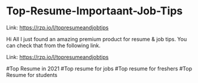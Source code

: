 # Top-Resume-Importaant-Job-Tips

Link: https://rzp.io/l/topresumeandjobtips

Hi All
I just found an amazing premium product for resume & job tips.
You can check that from the following link.

Link: https://rzp.io/l/topresumeandjobtips

#Top Resume in 2021
#Top resume for jobs
#Top resume for freshers
#Top Resume for students
